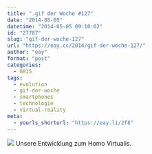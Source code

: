 ```yaml
---
title: ".gif der Woche #127"
date: "2014-05-05"
datetime: "2014-05-05 09:10:02"
id: "27787"
slug: "gif-der-woche-127"
url: "https://eay.cc/2014/gif-der-woche-127/"
author: "eay"
format: "post"
categories:
  - 0815
tags:
  - evolution
  - gif-der-woche
  - smartphones
  - technologie
  - virtual-reality
meta:
  - yourls_shorturl: "https://eay.li/2f8"
---
```


![](https://eay.cc/uploads/2014/evolution.gif) Unsere Entwicklung zum Homo Virtualis.
